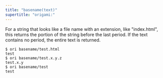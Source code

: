 ```yaml
---
title: "basename(text)"
supertitle: "origami:"
---
```


For a string that looks like a file name with an extension, like "index.html", this returns the portion of the string before the last period. If the text contains no period, the entire text is returned.

```console
$ ori basename/test.html
test
$ ori basename/test.x.y.z
test.x.y
$ ori basename/test
test
```
